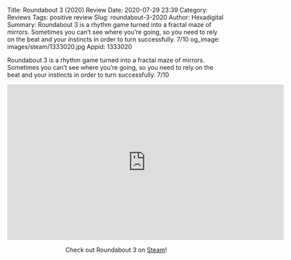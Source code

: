 Title: Roundabout 3 (2020) Review
Date: 2020-07-29 23:39
Category: Reviews
Tags: positive review
Slug: roundabout-3-2020
Author: Hexadigital
Summary: Roundabout 3 is a rhythm game turned into a fractal maze of mirrors. Sometimes you can’t see where you’re going, so you need to rely on the beat and your instincts in order to turn successfully. 7/10
og_image: images/steam/1333020.jpg
Appid: 1333020

Roundabout 3 is a rhythm game turned into a fractal maze of mirrors. Sometimes you can’t see where you’re going, so you need to rely on the beat and your instincts in order to turn successfully. 7/10

<center><iframe src="https://www.youtube.com/embed/iT4Er3Q7n3w?feature=oembed" allow="accelerometer; autoplay; encrypted-media; gyroscope; picture-in-picture" width="640" height="360" frameborder="0"></iframe>

Check out Roundabout 3 on [Steam](https://store.steampowered.com/app/1333020/?curator_clanid=34633900)!</center>
